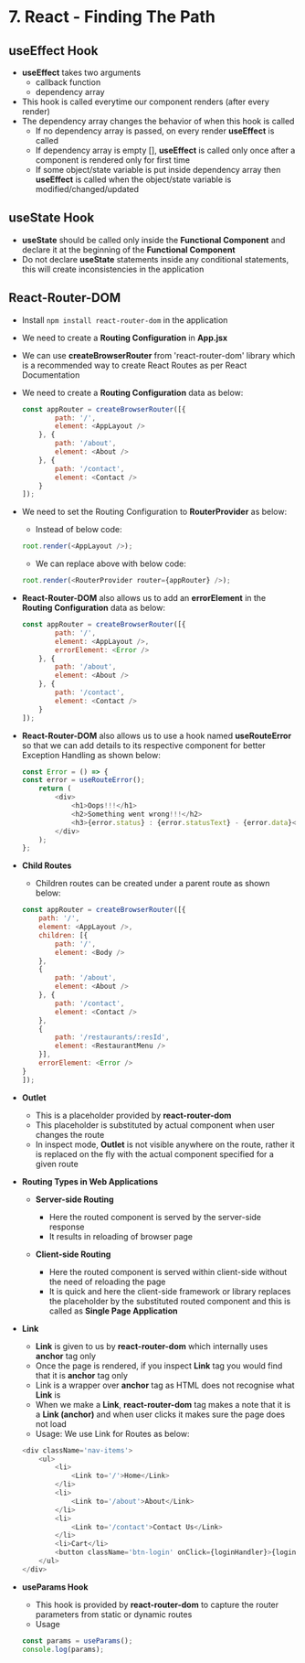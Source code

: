 # 7. React - Finding The Path

## useEffect Hook
- **useEffect** takes two arguments
    - callback function
    - dependency array
- This hook is called everytime our component renders (after every render)
- The dependency array changes the behavior of when this hook is called
    - If no dependency array is passed, on every render **useEffect** is called
    - If dependency array is empty [], **useEffect** is called only once after a component is rendered only for first time
    - If some object/state variable is put inside dependency array then **useEffect** is called when the object/state variable is modified/changed/updated

## useState Hook
- **useState** should be called only inside the **Functional Component** and declare it at the beginning of the **Functional Component**
- Do not declare **useState** statements inside any conditional statements, this will create inconsistencies in the application

## React-Router-DOM
- Install ```npm install react-router-dom``` in the application
- We need to create a **Routing Configuration** in **App.jsx**
- We can use **createBrowserRouter** from 'react-router-dom' library which is a recommended way to create React Routes as per React Documentation
- We need to create a **Routing Configuration** data as below:

    ```js
    const appRouter = createBrowserRouter([{
            path: '/',
            element: <AppLayout />
        }, {
            path: '/about',
            element: <About />
        }, {
            path: '/contact',
            element: <Contact />
        }
    ]);    
    ```
- We need to set the Routing Configuration to **RouterProvider** as below:
    - Instead of below code:
    ```js
    root.render(<AppLayout />);
    ```
    - We can replace above with below code:
    ```js
    root.render(<RouterProvider router={appRouter} />);
    ```
- **React-Router-DOM** also allows us to add an **errorElement** in the **Routing Configuration** data as below:

    ```js
    const appRouter = createBrowserRouter([{
            path: '/',
            element: <AppLayout />,
            errorElement: <Error />
        }, {
            path: '/about',
            element: <About />
        }, {
            path: '/contact',
            element: <Contact />
        }
    ]);    
    ```
- **React-Router-DOM** also allows us to use a hook named **useRouteError** so that we can add details to its respective component for better Exception Handling as shown below:

    ```js
    const Error = () => {
    const error = useRouteError();
        return (
            <div>
                <h1>Oops!!!</h1>
                <h2>Something went wrong!!!</h2>
                <h3>{error.status} : {error.statusText} - {error.data}</h3>
            </div>
        );
    };
    ```
- **Child Routes**
    - Children routes can be created under a parent route as shown below:
    ```js
    const appRouter = createBrowserRouter([{
        path: '/',
        element: <AppLayout />,
        children: [{
            path: '/',
            element: <Body />
        },
        {
            path: '/about',
            element: <About />
        }, {
            path: '/contact',
            element: <Contact />
        },
        {
            path: '/restaurants/:resId',
            element: <RestaurantMenu />
        }],
        errorElement: <Error />
    }
    ]);
    ```
- **Outlet**
    - This is a placeholder provided by **react-router-dom**
    - This placeholder is substituted by actual component when user changes the route
    - In inspect mode, **Outlet** is not visible anywhere on the route, rather it is replaced on the fly with the actual component specified for a given route
- **Routing Types in Web Applications**
    - **Server-side Routing**
        - Here the routed component is served by the server-side response
        - It results in reloading of browser page

    - **Client-side Routing**
        - Here the routed component is served within client-side without the need of reloading the page
        - It is quick and here the client-side framework or library replaces the placeholder by the substituted routed component and this is called as **Single Page Application**

- **Link**
    - **Link** is given to us by **react-router-dom** which internally uses **anchor** tag only
    - Once the page is rendered, if you inspect **Link** tag you would find that it is **anchor** tag only
    - Link is a wrapper over **anchor** tag as HTML does not recognise what **Link** is
    - When we make a **Link**, **react-router-dom** tag makes a note that it is a **Link (anchor)** and when user clicks it makes sure the page does not load
    - Usage: We use Link for Routes as below:

    ```js
    <div className='nav-items'>
        <ul>
            <li>
                <Link to='/'>Home</Link>
            </li>
            <li>
                <Link to='/about'>About</Link>
            </li>
            <li>
                <Link to='/contact'>Contact Us</Link>
            </li>
            <li>Cart</li>
            <button className='btn-login' onClick={loginHandler}>{loginLabel}</button>
        </ul>
    </div>
    ```

- **useParams Hook**
    - This hook is provided by **react-router-dom** to capture the router parameters from static or dynamic routes
    - Usage
    ```js
    const params = useParams();
    console.log(params);
    ```
